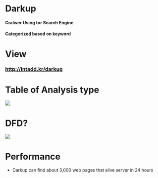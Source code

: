 # Darkup 
#### <p>Cralwer Using tor Search Engine</p>
#### <p>Categorized based on keyword</p>

# View
### http://intadd.kr/darkup


# Table of Analysis type
<img src="http://intadd.kr/darkup/image/t.png">


# DFD?
<img src="http://intadd.kr/darkup/image/p.png">

# Performance
* Darkup can find about 3,000 web pages that alive server in 24 hours
